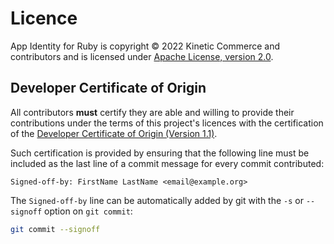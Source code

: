 # Licence

App Identity for Ruby is copyright © 2022 Kinetic Commerce and contributors and
is licensed under [Apache License, version 2.0][apache-license-20].

## Developer Certificate of Origin

All contributors **must** certify they are able and willing to provide their
contributions under the terms of this project's licences with the certification
of the [Developer Certificate of Origin (Version 1.1)][dco].

Such certification is provided by ensuring that the following line must be
included as the last line of a commit message for every commit contributed:

    Signed-off-by: FirstName LastName <email@example.org>

The `Signed-off-by` line can be automatically added by git with the `-s` or
`--signoff` option on `git commit`:

```sh
git commit --signoff
```

[apache-license-20]: licences/APACHE-2.0.txt
[dco]: licences/dco.txt

